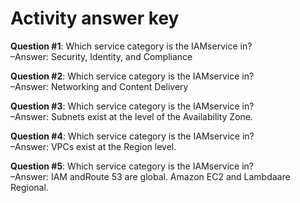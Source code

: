 # Activity answer key

__Question #1__: Which service category is the IAMservice in?<br>–Answer: Security, Identity, and Compliance

__Question #2__: Which service category is the IAMservice in?<br>–Answer: Networking and Content Delivery

__Question #3__: Which service category is the IAMservice in?<br>–Answer: Subnets exist at the level of the Availability Zone.

__Question #4__: Which service category is the IAMservice in?<br>–Answer: VPCs exist at the Region level.

__Question #5__: Which service category is the IAMservice in?<br>–Answer:  IAM andRoute 53 are global. Amazon EC2 and Lambdaare Regional.
